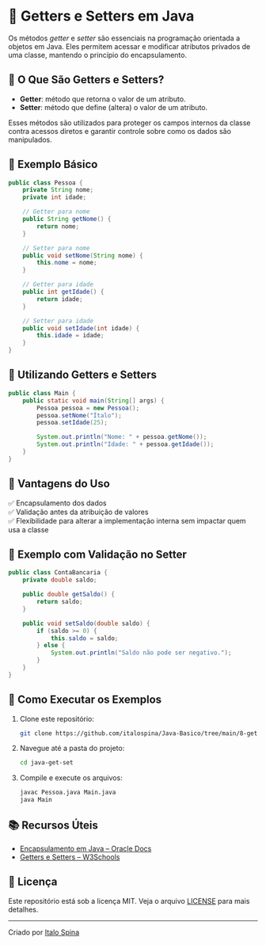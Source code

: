 # 🔄 Getters e Setters em Java

Os métodos *getter* e *setter* são essenciais na programação orientada a objetos em Java. Eles permitem acessar e modificar atributos privados de uma classe, mantendo o princípio do encapsulamento.

## 📌 O Que São Getters e Setters?

- **Getter**: método que retorna o valor de um atributo.  
- **Setter**: método que define (altera) o valor de um atributo.

Esses métodos são utilizados para proteger os campos internos da classe contra acessos diretos e garantir controle sobre como os dados são manipulados.

## 🔹 Exemplo Básico

```java
public class Pessoa {
    private String nome;
    private int idade;

    // Getter para nome
    public String getNome() {
        return nome;
    }

    // Setter para nome
    public void setNome(String nome) {
        this.nome = nome;
    }

    // Getter para idade
    public int getIdade() {
        return idade;
    }

    // Setter para idade
    public void setIdade(int idade) {
        this.idade = idade;
    }
}
```

## 🔹 Utilizando Getters e Setters

```java
public class Main {
    public static void main(String[] args) {
        Pessoa pessoa = new Pessoa();
        pessoa.setNome("Ítalo");
        pessoa.setIdade(25);

        System.out.println("Nome: " + pessoa.getNome());
        System.out.println("Idade: " + pessoa.getIdade());
    }
}
```

## 🔹 Vantagens do Uso

✅ Encapsulamento dos dados  
✅ Validação antes da atribuição de valores  
✅ Flexibilidade para alterar a implementação interna sem impactar quem usa a classe

## 🔹 Exemplo com Validação no Setter

```java
public class ContaBancaria {
    private double saldo;

    public double getSaldo() {
        return saldo;
    }

    public void setSaldo(double saldo) {
        if (saldo >= 0) {
            this.saldo = saldo;
        } else {
            System.out.println("Saldo não pode ser negativo.");
        }
    }
}
```

## 🚀 Como Executar os Exemplos

1. Clone este repositório:
   ```sh
   git clone https://github.com/italospina/Java-Basico/tree/main/8-getter-setter
   ```

2. Navegue até a pasta do projeto:
   ```sh
   cd java-get-set
   ```

3. Compile e execute os arquivos:
   ```sh
   javac Pessoa.java Main.java
   java Main
   ```

## 📚 Recursos Úteis

- [Encapsulamento em Java – Oracle Docs](https://docs.oracle.com/javase/tutorial/java/javaOO/encapsulation.html)  
- [Getters e Setters – W3Schools](https://www.w3schools.com/java/java_encapsulation.asp)

## 📜 Licença

Este repositório está sob a licença MIT. Veja o arquivo [LICENSE](LICENSE) para mais detalhes.

---

Criado por [Italo Spina](https://github.com/italospina)
